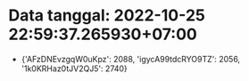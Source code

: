 # Data tanggal: 2022-10-25 22:59:37.265930+07:00

* {'AFzDNEvzgqW0uKpz': 2088, 'igycA99tdcRYO9TZ': 2056, '1k0KRHaz0tJV2QJ5': 2740}
